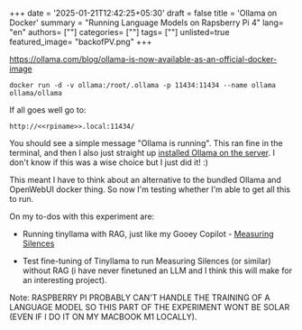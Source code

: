 +++
date = '2025-01-21T12:42:25+05:30'
draft = false
title = 'Ollama on Docker'
summary = "Running Language Models on Rapsberry Pi 4"
lang= "en"
authors= [""]
categories= [""]
tags= [""]
unlisted=true
featured_image= "backofPV.png"
+++

https://ollama.com/blog/ollama-is-now-available-as-an-official-docker-image

```docker run -d -v ollama:/root/.ollama -p 11434:11434 --name ollama ollama/ollama```

If all goes well go to: 

`http://<<rpiname>>.local:11434/`

You should see a simple message "Ollama is running". This ran fine in the terminal, and then I also just straight up [installed Ollama on the server](https://github.com/ollama/ollama/blob/main/docs/linux.md#linux). I don't know if this was a wise choice but I just did it! :)

This meant I have to think about an alternative to the bundled Ollama and OpenWebUI docker thing. So now I'm testing whether I'm able to get all this to run. 

On my to-dos with this experiment are:

- Running tinyllama with RAG, just like my Gooey Copilot - [Measuring Silences](https://computationalmama.xyz/silence-bot)

- Test fine-tuning of Tinyllama to run Measuring Silences (or similar) without RAG (i have never finetuned an LLM and I think this will make for an interesting project). 
  
Note: RASPBERRY PI PROBABLY CAN'T HANDLE THE TRAINING OF A LANGUAGE MODEL SO THIS PART OF THE EXPERIMENT WONT BE SOLAR (EVEN IF I DO IT ON MY MACBOOK M1 LOCALLY). 